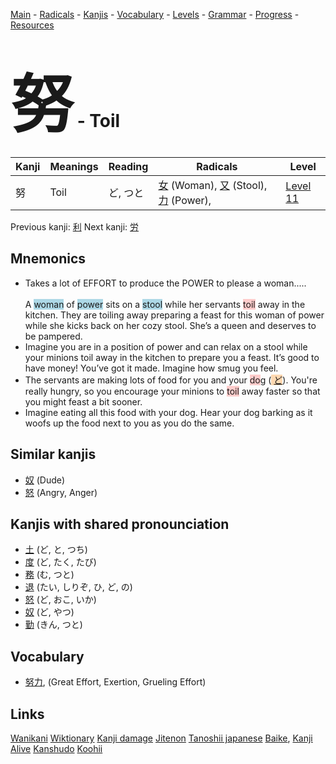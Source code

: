 <style> bigfont {font-size: 100px}</style>
[Main](../README.md) -
[Radicals](../radicals.md) -
[Kanjis](../kanjis.md) -
[Vocabulary](../vocabulary.md) -
[Levels](../levels.md) -
[Grammar](../grammar.md) - 
[Progress](../progress.md) -
[Resources](../resources.md)
# <bigfont> 努</bigfont> - Toil 

| Kanji | Meanings | Reading | Radicals | Level |
| --- | --- | --- | --- | --- |
| 努 | Toil | ど, つと | [女](../radicals/女.md) (Woman), [又](../radicals/又.md) (Stool), [力](../radicals/力.md) (Power),  | [Level 11](../levels/wk_level11.md) |

Previous kanji: [利](利.md) Next kanji: [労](労.md) 

## Mnemonics
 * Takes a lot of EFFORT to produce the POWER to please a woman.....<br><br>A <span style="background-color:#ADD8E6"> woman</span> of <span style="background-color:#ADD8E6"> power</span> sits on a <span style="background-color:#ADD8E6"> stool</span> while her servants <span style="background-color:#ffcccb"> toil</span> away in the kitchen. They are toiling away preparing a feast for this woman of power while she kicks back on her cozy stool. She’s a queen and deserves to be pampered.
* Imagine you are in a position of power and can relax on a stool while your minions toil away in the kitchen to prepare you a feast. It’s good to have money! You’ve got it made. Imagine how smug you feel.
* The servants are making lots of food for you and your <span style="background-color:#ffcccb"> do</span>g (<span style="background-color:#fed8b1"> [ど](https://jisho.org/search/ど)</span>). You're really hungry, so you encourage your minions to <span style="background-color:#ffcccb"> toil</span> away faster so that you might feast a bit sooner.
* Imagine eating all this food with your dog. Hear your dog barking as it woofs up the food next to you as you do the same.


## Similar kanjis
 * [奴](奴.md) (Dude)
* [怒](怒.md) (Angry, Anger)



## Kanjis with shared pronounciation
 * [土](土.md) (ど, と, つち)
* [度](度.md) (ど, たく, たび)
* [務](務.md) (む, つと)
* [退](退.md) (たい, しりぞ, ひ, ど, の)
* [怒](怒.md) (ど, おこ, いか)
* [奴](奴.md) (ど, やつ)
* [勤](勤.md) (きん, つと)



## Vocabulary
 * [努力](../vocabulary/努.md), (Great Effort, Exertion, Grueling Effort)




## Links 


[Wanikani](https://www.wanikani.com/kanji/努)
[Wiktionary](https://en.wiktionary.org/wiki/努)
[Kanji damage](http://www.kanjidamage.com/kanji/search?utf8=✓&q=努)
[Jitenon](https://jitenon.com/kanji/努)
[Tanoshii japanese](https://www.tanoshiijapanese.com/dictionary/kanji.cfm?k=努)
[Baike](https://baike.baidu.com/item/努),
[Kanji Alive](https://app.kanjialive.com/努)
[Kanshudo](https://www.kanshudo.com/searchmn?q=努)
[Koohii](https://kanji.koohii.com/study/kanji/努)
